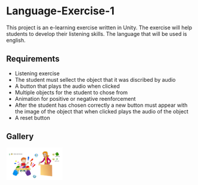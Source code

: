 # Language-Exercise-1
This project is an e-learning exercise written in Unity. The exercise will help students to develop their listening skills. The language that will be used is english. 

## Requirements
- Listening exercise
- The student must sellect the object that it was discribed by audio
- A button that plays the audio when clicked
- Multiple objects for the student to chose from
- Animation for positive or negative reenforcement
- After the student has chosen correctly a new button must appear with the image of the object that when clicked plays the audio of the object
- A reset button

## Gallery
<img src="le1.png" alt="image" width="30%">
